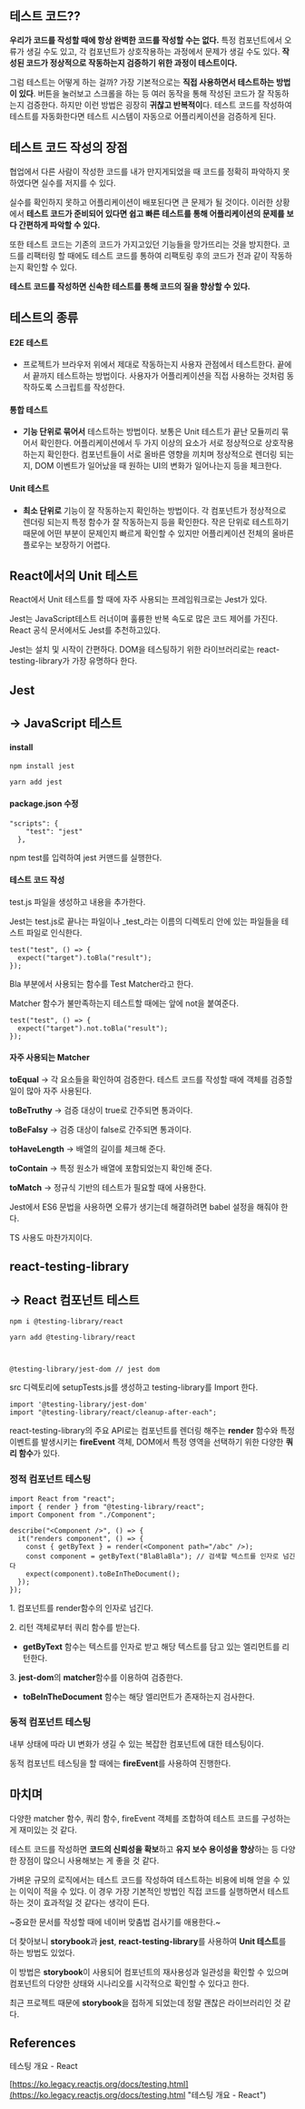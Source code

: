 ## 테스트 코드??

**우리가 코드를 작성할 때에 항상 완벽한 코드를 작성할 수는 없다.** 특정 컴포넌트에서 오류가 생길 수도 있고, 각 컴포넌트가 상호작용하는 과정에서 문제가 생길 수도 있다. **작성된 코드가 정상적으로 작동하는지 검증하기 위한 과정이 테스트이다.**

그럼 테스트는 어떻게 하는 걸까? 가장 기본적으로는 **직접 사용하면서 테스트하는 방법이 있다**. 버튼을 눌러보고 스크롤을 하는 등 여러 동작을 통해 작성된 코드가 잘 작동하는지 검증한다. 하지만 이런 방법은 굉장히 **귀찮고 반복적이**다. 테스트 코드를 작성하여 테스트를 자동화한다면 테스트 시스템이 자동으로 어플리케이션을 검증하게 된다.

## 테스트 코드 작성의 **장점**

협업에서 다른 사람이 작성한 코드를 내가 만지게되었을 때 코드를 정확히 파악하지 못하였다면 실수를 저지를 수 있다.

실수를 확인하지 못하고 어플리케이션이 배포된다면 큰 문제가 될 것이다. 이러한 상황에서 **테스트 코드가 준비되어 있다면 쉽고 빠른 테스트를 통해 어플리케이션의 문제를 보다 간편하게 파악할 수 있다.**

또한 테스트 코드는 기존의 코드가 가지고있던 기능들을 망가뜨리는 것을 방지한다. 코드를 리팩터링 할 때에도 테스트 코드를 통하여 리팩토링 후의 코드가 전과 같이 작동하는지 확인할 수 있다.

**테스트 코드를 작성하면 신속한 테스트를 통해 코드의 질을 향상할 수 있다.**

## 테스트의 종류

#### **E2E 테스트**

- 프로젝트가 브라우저 위에서 제대로 작동하는지 사용자 관점에서 테스트한다. 끝에서 끝까지 테스트하는 방법이다. 사용자가 어플리케이션을 직접 사용하는 것처럼 동작하도록 스크립트를 작성한다.

#### **통합 테스트**

- **기능 단위로 묶어서** 테스트하는 방법이다. 보통은 Unit 테스트가 끝난 모듈끼리 묶어서 확인한다. 어플리케이션에서 두 가지 이상의 요소가 서로 정상적으로 상호작용 하는지 확인한다. 컴포넌트들이 서로 올바른 영향을 끼치며 정상적으로 렌더링 되는지, DOM 이벤트가 일어났을 때 원하는 UI의 변화가 일어나는지 등을 체크한다.

#### **Unit 테스트**

- **최소 단위로** 기능이 잘 작동하는지 확인하는 방법이다. 각 컴포넌트가 정상적으로 렌더링 되는지 특정 함수가 잘 작동하는지 등을 확인한다. 작은 단위로 테스트하기 때문에 어떤 부분이 문제인지 빠르게 확인할 수 있지만 어플리케이션 전체의 올바른 플로우는 보장하기 어렵다.

## React에서의 Unit 테스트

React에서 Unit 테스트를 할 때에 자주 사용되는 프레임워크로는 Jest가 있다.

Jest는 JavaScript테스트 러너이며 훌륭한 반복 속도로 많은 코드 제어를 가진다. React 공식 문서에서도 Jest를 추천하고있다.

Jest는 설치 및 시작이 간편하다. DOM을 테스팅하기 위한 라이브러리로는 react-testing-library가 가장 유명하다 한다.

## **Jest**

## \-> **JavaScript** 테스트

#### install

```
npm install jest

yarn add jest
```

#### package.json 수정

```
"scripts": {
    "test": "jest"
  },
```

npm test를 입력하여 jest 커맨드를 실행한다.

#### 테스트 코드 작성

test.js 파일을 생성하고 내용을 추가한다.

Jest는 test.js로 끝나는 파일이나 \_test\_라는 이름의 디렉토리 안에 있는 파일들을 테스트 파일로 인식한다.

```
test("test", () => {
  expect("target").toBla("result");
});
```

Bla 부분에서 사용되는 함수를 Test Matcher라고 한다.

Matcher 함수가 불만족하는지 테스트할 때에는 앞에 not을 붙여준다.

```
test("test", () => {
  expect("target").not.toBla("result");
});
```

#### 자주 사용되는 **Matcher**

**toEqual** -> 각 요소들을 확인하여 검증한다. 테스트 코드를 작성할 때에 객체를 검증할 일이 많아 자주 사용된다.

**toBeTruthy** -> 검증 대상이 true로 간주되면 통과이다.

**toBeFalsy** -> 검증 대상이 false로 간주되면 통과이다.

**toHaveLength** -> 배열의 길이를 체크해 준다.

**toContain** -> 특정 원소가 배열에 포함되었는지 확인해 준다.

**toMatch** -> 정규식 기반의 테스트가 필요할 때에 사용한다.

Jest에서 ES6 문법을 사용하면 오류가 생기는데 해결하려면 babel 설정을 해줘야 한다.

TS 사용도 마찬가지이다.

## **react-testing-library**

## \-> **React 컴포넌트** 테스트

```
npm i @testing-library/react

yarn add @testing-library/react



@testing-library/jest-dom // jest dom
```

src 디렉토리에 setupTests.js를 생성하고 testing-library를 Import 한다.

```
import '@testing-library/jest-dom'
import "@testing-library/react/cleanup-after-each";
```

react-testing-library의 주요 API로는 컴포넌트를 렌더링 해주는 **render** 함수와 특정 이벤트를 발생시키는 **fireEvent** 객체, DOM에서 특정 영역을 선택하기 위한 다양한 **쿼리 함수**가 있다.

### 정적 컴포넌트 테스팅

```
import React from "react";
import { render } from "@testing-library/react";
import Component from "./Component";

describe("<Component />", () => {
  it("renders component", () => {
    const { getByText } = render(<Component path="/abc" />);
    const component = getByText("BlaBlaBla"); // 검색할 텍스트를 인자로 넘긴다
    expect(component).toBeInTheDocument();
  });
});
```

1\. 컴포넌트를 render함수의 인자로 넘긴다.

2\. 리턴 객체로부터 쿼리 함수를 받는다.

- **getByText** 함수는 텍스트를 인자로 받고 해당 텍스트를 담고 있는 엘리먼트를 리턴한다.

3\. **jest-dom**의 **matcher**함수를 이용하여 검증한다.

- **toBeInTheDocument** 함수는 해당 엘리먼트가 존재하는지 검사한다.

### 동적 컴포넌트 테스팅

내부 상태에 따라 UI 변화가 생길 수 있는 복잡한 컴포넌트에 대한 테스팅이다.

동적 컴포넌트 테스팅을 할 때에는 **fireEvent**를 사용하여 진행한다.

## 마치며

다양한 matcher 함수, 쿼리 함수, fireEvent 객체를 조합하여 테스트 코드를 구성하는 게 재미있는 것 같다.

테스트 코드를 작성하면 **코드의 신뢰성을 확보**하고 **유지 보수 용이성을 향상**하는 등 다양한 장점이 많으니 사용해보는 게 좋을 것 같다.

가벼운 규모의 로직에서는 테스트 코드를 작성하여 테스트하는 비용에 비해 얻을 수 있는 이익이 적을 수 있다. 이 경우 가장 기본적인 방법인 직접 코드를 실행하면서 테스트하는 것이 효과적일 것 같다는 생각이 든다.

~중요한 문서를 작성할 때에 네이버 맞춤법 검사기를 애용한다.~

더 찾아보니 **storybook**과 **jest**, **react-testing-library**를 사용하여 **Unit 테스트**를 하는 방법도 있었다.

이 방법은 **storybook**이 사용되어 컴포넌트의 재사용성과 일관성을 확인할 수 있으며 컴포넌트의 다양한 상태와 시나리오를 시각적으로 확인할 수 있다고 한다.

최근 프로젝트 때문에 **storybook**을 접하게 되었는데 정말 괜찮은 라이브러리인 것 같다.

## References

테스팅 개요 - React

[https://ko.legacy.reactjs.org/docs/testing.html](https://ko.legacy.reactjs.org/docs/testing.html "테스팅 개요 - React")
